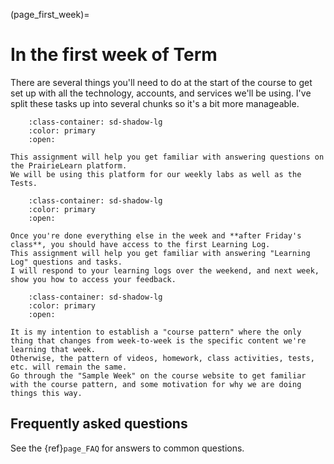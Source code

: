 (page_first_week)=
# In the first week of Term

There are several things you'll need to do at the start of the course to get set up with all the technology, accounts, and services we'll be using.
I've split these tasks up into several chunks so it's a bit more manageable. 

```{dropdown} 8. Complete your first Lab (L1) on PrairieLearn.
    :class-container: sd-shadow-lg
    :color: primary
    :open:

This assignment will help you get familiar with answering questions on the PrairieLearn platform.
We will be using this platform for our weekly labs as well as the Tests.
```

```{dropdown} 9. Complete the first Learning Log (LL01) on PrairieLearn.
    :class-container: sd-shadow-lg
    :color: primary
    :open:

Once you're done everything else in the week and **after Friday's class**, you should have access to the first Learning Log.
This assignment will help you get familiar with answering "Learning Log" questions and tasks.
I will respond to your learning logs over the weekend, and next week, show you how to access your feedback.
```

```{dropdown} 10. Get Familiar with the course pattern.
    :class-container: sd-shadow-lg
    :color: primary
    :open:

It is my intention to establish a "course pattern" where the only thing that changes from week-to-week is the specific content we're learning that week.
Otherwise, the pattern of videos, homework, class activities, tests, etc. will remain the same.
Go through the "Sample Week" on the course website to get familiar with the course pattern, and some motivation for why we are doing things this way.
```

## Frequently asked questions

See the {ref}`page_FAQ` for answers to common questions.